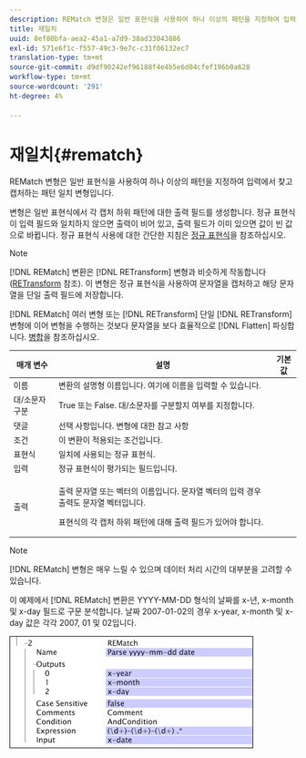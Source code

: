 ```yaml
---
description: REMatch 변형은 일반 표현식을 사용하여 하나 이상의 패턴을 지정하여 입력에서 찾고 캡처하는 패턴 일치 변형입니다.
title: 재일치
uuid: 8ef80bfa-aea2-45a1-a7d9-38ad33043886
exl-id: 571e6f1c-f557-49c3-9e7c-c31f06132ec7
translation-type: tm+mt
source-git-commit: d9df90242ef96188f4e4b5e6d04cfef196b0a628
workflow-type: tm+mt
source-wordcount: '291'
ht-degree: 4%

---
```


# 재일치{#rematch}

REMatch 변형은 일반 표현식을 사용하여 하나 이상의 패턴을 지정하여 입력에서 찾고 캡처하는 패턴 일치 변형입니다.

변형은 일반 표현식에서 각 캡처 하위 패턴에 대한 출력 필드를 생성합니다. 정규 표현식이 입력 필드와 일치하지 않으면 출력이 비어 있고, 출력 필드가 이미 있으면 값이 빈 값으로 바뀝니다. 정규 표현식 사용에 대한 간단한 지침은 [정규 표현식](../../../../../home/c-dataset-const-proc/c-reg-exp.md#concept-070077baa419475094ef0469e92c5b9c)을 참조하십시오.

>[!NOTE]
>
>[!DNL REMatch] 변환은 [!DNL RETransform] 변형과 비슷하게 작동합니다([RETransform](../../../../../home/c-dataset-const-proc/c-data-trans/c-transf-types/c-standard-transf/c-retransform.md#concept-23f80aa0bc204565b337e5c4931f6a74) 참조). 이 변형은 정규 표현식을 사용하여 문자열을 캡처하고 해당 문자열을 단일 출력 필드에 저장합니다.

[!DNL REMatch] 여러 변형 또는  [!DNL RETransform] 단일  [!DNL RETransform] 변형에 이어 변형을 수행하는 것보다 문자열을 보다 효율적으로  [!DNL Flatten] 파싱합니다. [병합](../../../../../home/c-dataset-const-proc/c-data-trans/c-transf-types/c-standard-transf/c-flatten.md#concept-7acd351a6d2444bd960ca412ae3333ce)을 참조하십시오.

<table id="table_7077578512B249E986BC79AE770CBD9A"> 
 <thead> 
  <tr> 
   <th colname="col1" class="entry"> 매개 변수 </th> 
   <th colname="col2" class="entry"> 설명 </th> 
   <th colname="col3" class="entry"> 기본값 </th> 
  </tr> 
 </thead>
 <tbody> 
  <tr> 
   <td colname="col1"> 이름 </td> 
   <td colname="col2"> 변환의 설명형 이름입니다. 여기에 이름을 입력할 수 있습니다. </td> 
   <td colname="col3"></td> 
  </tr> 
  <tr> 
   <td colname="col1"> 대/소문자 구분 </td> 
   <td colname="col2"> True 또는 False. 대/소문자를 구분할지 여부를 지정합니다. </td> 
   <td colname="col3"></td> 
  </tr> 
  <tr> 
   <td colname="col1"> 댓글 </td> 
   <td colname="col2"> 선택 사항입니다. 변형에 대한 참고 사항 </td> 
   <td colname="col3"></td> 
  </tr> 
  <tr> 
   <td colname="col1"> 조건 </td> 
   <td colname="col2"> 이 변환이 적용되는 조건입니다. </td> 
   <td colname="col3"></td> 
  </tr> 
  <tr> 
   <td colname="col1"> 표현식 </td> 
   <td colname="col2"> 일치에 사용되는 정규 표현식. </td> 
   <td colname="col3"></td> 
  </tr> 
  <tr> 
   <td colname="col1"> 입력 </td> 
   <td colname="col2"> 정규 표현식이 평가되는 필드입니다. </td> 
   <td colname="col3"></td> 
  </tr> 
  <tr> 
   <td colname="col1"> 출력 </td> 
   <td colname="col2"> <p>출력 문자열 또는 벡터의 이름입니다. 문자열 벡터의 입력 경우 출력도 문자열 벡터입니다. </p> <p> 표현식의 각 캡처 하위 패턴에 대해 출력 필드가 있어야 합니다. </p> </td> 
   <td colname="col3"></td> 
  </tr> 
 </tbody> 
</table>

>[!NOTE]
>
>[!DNL REMatch] 변형은 매우 느릴 수 있으며 데이터 처리 시간의 대부분을 고려할 수 있습니다.

이 예제에서 [!DNL REMatch] 변환은 YYYY-MM-DD 형식의 날짜를 x-년, x-month 및 x-day 필드로 구문 분석합니다. 날짜 2007-01-02의 경우 x-year, x-month 및 x-day 값은 각각 2007, 01 및 02입니다.

![](assets/cfg_TransformationType_REMatch.png)
